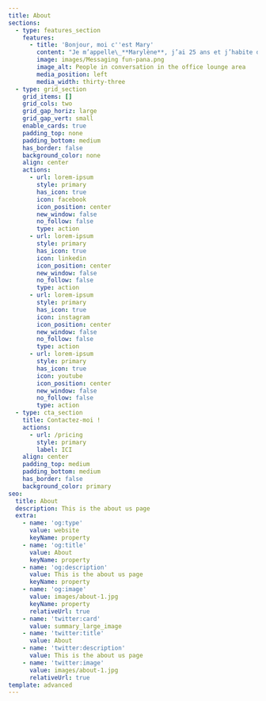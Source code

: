 ```yaml
---
title: About
sections:
  - type: features_section
    features:
      - title: 'Bonjour, moi c''est Mary'
        content: "Je m’appelle\_**Marylène**, j’ai 25 ans et j’habite depuis toujours en Normandie. Je suis une personne simple, curieuse, chaleureuse et organisée.\_Mon quotidien est rythmée par de la lecture, de l'écriture, des balades à la mer et un peu de sport (un peu...).\n\nJe suis\_**rédactrice web SEO** depuis quelque temps et en **freelance**\_depuis peu. Diplômée d’un\_**BTS assistant-manager**\_et d’un **Bachelor en marketing événementiel**, j’ai toujours étais passionnée par le pouvoir des mots.\n"
        image: images/Messaging fun-pana.png
        image_alt: People in conversation in the office lounge area
        media_position: left
        media_width: thirty-three
  - type: grid_section
    grid_items: []
    grid_cols: two
    grid_gap_horiz: large
    grid_gap_vert: small
    enable_cards: true
    padding_top: none
    padding_bottom: medium
    has_border: false
    background_color: none
    align: center
    actions:
      - url: lorem-ipsum
        style: primary
        has_icon: true
        icon: facebook
        icon_position: center
        new_window: false
        no_follow: false
        type: action
      - url: lorem-ipsum
        style: primary
        has_icon: true
        icon: linkedin
        icon_position: center
        new_window: false
        no_follow: false
        type: action
      - url: lorem-ipsum
        style: primary
        has_icon: true
        icon: instagram
        icon_position: center
        new_window: false
        no_follow: false
        type: action
      - url: lorem-ipsum
        style: primary
        has_icon: true
        icon: youtube
        icon_position: center
        new_window: false
        no_follow: false
        type: action
  - type: cta_section
    title: Contactez-moi !
    actions:
      - url: /pricing
        style: primary
        label: ICI
    align: center
    padding_top: medium
    padding_bottom: medium
    has_border: false
    background_color: primary
seo:
  title: About
  description: This is the about us page
  extra:
    - name: 'og:type'
      value: website
      keyName: property
    - name: 'og:title'
      value: About
      keyName: property
    - name: 'og:description'
      value: This is the about us page
      keyName: property
    - name: 'og:image'
      value: images/about-1.jpg
      keyName: property
      relativeUrl: true
    - name: 'twitter:card'
      value: summary_large_image
    - name: 'twitter:title'
      value: About
    - name: 'twitter:description'
      value: This is the about us page
    - name: 'twitter:image'
      value: images/about-1.jpg
      relativeUrl: true
template: advanced
---
```

